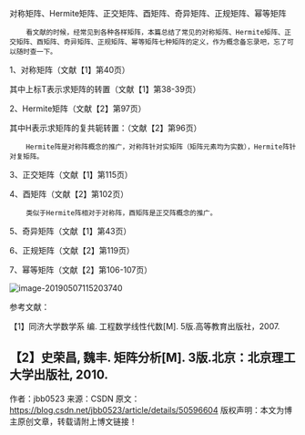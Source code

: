 对称矩阵、Hermite矩阵、正交矩阵、酉矩阵、奇异矩阵、正规矩阵、幂等矩阵

        看文献的时候，经常见到各种各样矩阵，本篇总结了常见的对称矩阵、Hermite矩阵、正交矩阵、酉矩阵、奇异矩阵、正规矩阵、幂等矩阵七种矩阵的定义，作为概念备忘录吧，忘了可以随时查一下。

1、对称矩阵（文献【1】第40页）


其中上标T表示求矩阵的转置（文献【1】第38-39页）




2、Hermite矩阵（文献【2】第97页）



其中H表示求矩阵的复共轭转置：（文献【2】第96页）


        Hermite阵是对称阵概念的推广，对称阵针对实矩阵（矩阵元素均为实数），Hermite阵针对复矩阵。

3、正交矩阵（文献【1】第115页）


4、酉矩阵（文献【2】第102页）


        类似于Hermite阵相对于对称阵，酉矩阵是正交阵概念的推广。

5、奇异矩阵（文献【1】第43页）


6、正规矩阵（文献【2】第119页）


7、幂等矩阵（文献【2】第106-107页）

![image-20190507115203740](https://ws2.sinaimg.cn/large/006tNc79ly1g2sm1w1og8j30u00zhk5r.jpg)


参考文献：

【1】同济大学数学系 编. 工程数学线性代数[M]. 5版.高等教育出版社，2007.

【2】史荣昌, 魏丰. 矩阵分析[M]. 3版.北京：北京理工大学出版社, 2010.
--------------------- 
作者：jbb0523 
来源：CSDN 
原文：https://blog.csdn.net/jbb0523/article/details/50596604 
版权声明：本文为博主原创文章，转载请附上博文链接！
